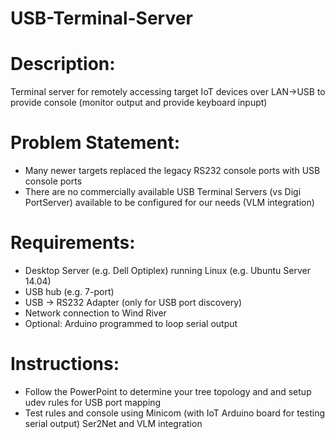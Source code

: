 # USB-Terminal-Server

Description:
=============
Terminal server for remotely accessing target IoT devices over LAN->USB to provide console (monitor output and provide keyboard inpupt)



Problem Statement: 
===================
- Many newer targets replaced the legacy RS232 console ports with USB console ports
- There are no commercially available USB Terminal Servers (vs Digi PortServer) available to be configured for our needs (VLM integration)


Requirements: 
==============
- Desktop Server (e.g. Dell Optiplex) running Linux (e.g. Ubuntu Server 14.04)
- USB hub (e.g. 7-port)
- USB -> RS232 Adapter (only for USB port discovery)
- Network connection to Wind River
- Optional: Arduino programmed to loop serial output


Instructions:
==============
- Follow the PowerPoint to determine your tree topology and and setup udev rules for USB port mapping
- Test rules and console using Minicom (with IoT Arduino board for testing serial output)
Ser2Net and VLM integration
